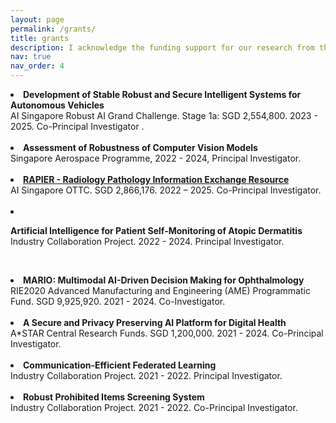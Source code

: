 ```yaml
---
layout: page
permalink: /grants/
title: grants
description: I acknowledge the funding support for our research from the following grants and projects
nav: true
nav_order: 4
---
```


<li>
<b>Development of Stable Robust and Secure Intelligent Systems for Autonomous Vehicles</b><br>
AI Singapore Robust AI Grand Challenge. Stage 1a: SGD 2,554,800. 2023 - 2025. Co-Principal Investigator .</li><br>

<li>
<b>Assessment of Robustness of Computer Vision Models</b><br>
Singapore Aerospace Programme, 2022 - 2024, Principal Investigator.</li><br>

<li>
<b><a href="https://aisingapore.org/ottc-call-awardees/rapier-radiology-pathology-information-exchange-resource/">RAPIER - Radiology Pathology Information Exchange Resource</a></b><br>
AI Singapore OTTC. SGD 2,866,176. 2022 – 2025. Co-Principal Investigator.</li><br>
<li>
  
<b>Artificial Intelligence for Patient Self-Monitoring of Atopic Dermatitis</b><br>
Industry Collaboration Project. 2022 - 2024. Principal Investigator.</li><br>

<li>
<b>MARIO: Multimodal AI-Driven Decision Making for Ophthalmology</b><br>
RIE2020 Advanced Manufacturing and Engineering (AME) Programmatic Fund. SGD 9,925,920. 2021 - 2024. Co-Investigator.</li><br>

<li>
<b>A Secure and Privacy Preserving AI Platform for Digital Health</b><br>
A*STAR Central Research Funds. SGD 1,200,000. 2021 - 2024. Co-Principal Investigator.</li><br>

<li>
<b>Communication-Efficient Federated Learning</b><br>
Industry Collaboration Project. 2021 - 2022. Principal Investigator.</li><br>

<li>
<b>Robust Prohibited Items Screening System</b><br>
Industry Collaboration Project. 2021 - 2022. Co-Principal Investigator.</li><br>

